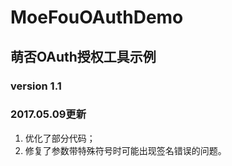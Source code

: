 # MoeFouOAuthDemo
## 萌否OAuth授权工具示例
### version 1.1
### 2017.05.09更新
1. 优化了部分代码；
2. 修复了参数带特殊符号时可能出现签名错误的问题。
